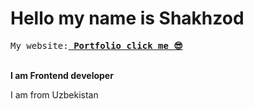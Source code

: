 # Hello my name is Shakhzod 
<pre>My website:<b><a href="https://shakhzodprogrammer.github.io/portfolio/" target="_blank"> Portfolio click me 😎</a></b></pre>
<br>
<b> I am Frontend developer</b>
<p>I am from Uzbekistan</p>

